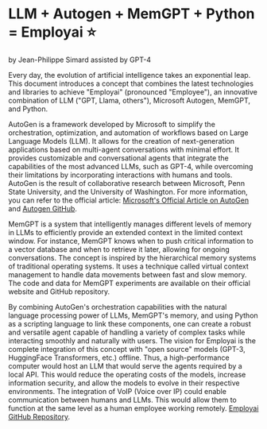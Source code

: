 
# LLM + Autogen + MemGPT + Python = Employai ⭐
by Jean-Philippe Simard assisted by GPT-4

Every day, the evolution of artificial intelligence takes an exponential leap. This document introduces a concept that combines the latest technologies and libraries to achieve "Employai" (pronounced "Employee"), an innovative combination of LLM ("GPT, Llama, others"), Microsoft Autogen, MemGPT, and Python.

AutoGen is a framework developed by Microsoft to simplify the orchestration, optimization, and automation of workflows based on Large Language Models (LLM). It allows for the creation of next-generation applications based on multi-agent conversations with minimal effort. It provides customizable and conversational agents that integrate the capabilities of the most advanced LLMs, such as GPT-4, while overcoming their limitations by incorporating interactions with humans and tools. AutoGen is the result of collaborative research between Microsoft, Penn State University, and the University of Washington. For more information, you can refer to the official article: [Microsoft's Official Article on AutoGen](https://www.microsoft.com/en-us/research/blog/autogen-enabling-next-generation-large-language-model-applications/) and [Autogen GitHub](https://github.com/microsoft/autogen).

MemGPT is a system that intelligently manages different levels of memory in LLMs to efficiently provide an extended context in the limited context window. For instance, MemGPT knows when to push critical information to a vector database and when to retrieve it later, allowing for ongoing conversations. The concept is inspired by the hierarchical memory systems of traditional operating systems. It uses a technique called virtual context management to handle data movements between fast and slow memory. The code and data for MemGPT experiments are available on their official website and GitHub repository.

By combining AutoGen's orchestration capabilities with the natural language processing power of LLMs, MemGPT's memory, and using Python as a scripting language to link these components, one can create a robust and versatile agent capable of handling a variety of complex tasks while interacting smoothly and naturally with users. The vision for Employai is the complete integration of this concept with "open source" models (GPT-3, HuggingFace Transformers, etc.) offline. Thus, a high-performance computer would host an LLM that would serve the agents required by a local API. This would reduce the operating costs of the models, increase information security, and allow the models to evolve in their respective environments. The integration of VoIP (Voice over IP) could enable communication between humans and LLMs. This would allow them to function at the same level as a human employee working remotely. [Employai GitHub Repository](https://github.com/Jepse/employai).
